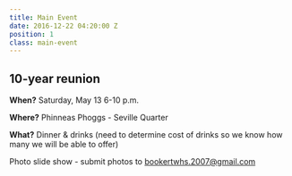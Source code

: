 ```yaml
---
title: Main Event
date: 2016-12-22 04:20:00 Z
position: 1
class: main-event
---
```


## 10-year reunion

**When?**
Saturday, May 13 6-10 p.m.

**Where?**
Phinneas Phoggs - Seville Quarter

**What?**
Dinner & drinks (need to determine cost of drinks so we know how many we will be able to offer)

Photo slide show - submit photos to [bookertwhs.2007@gmail.com](bookertwhs.2007@gmail.com)
